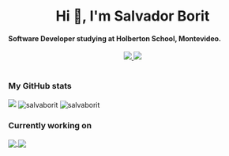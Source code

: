 <h1 align="center">Hi 👋, I'm Salvador Borit</h1>
<h4> Software Developer studying at Holberton School, Montevideo. </h4>

<div align='center'>
  <a href="https://www.linkedin.com/in/salvadorborit/"> <img src="https://img.shields.io/badge/linkedin-%230077B5.svg?style=for-the-badge&logo=linkedin&logoColor=white" /> 
  </a>
  <a href="mailto:salvaborit@gmail.com"> <img src="https://img.shields.io/badge/Gmail-D14836?style=for-the-badge&logo=gmail&logoColor=white" />
  </a>
</div>

<br>

<!-- ADD-ONS -->
<p align="center">

  <h3> My GitHub stats </h3>
  <!-- first add-on -->
  <a href="https://visitorbadge.io/status?path=github.com%2Fsalvaborit"><img src="https://api.visitorbadge.io/api/combined?path=github.com%2Fsalvaborit&label=Visitors%3A%20total%2Ftoday&countColor=%23263759&style=flat&labelStyle=lower" /></a>
  <!-- second add-on -->
   <img align="center" src="https://github-readme-stats.vercel.app/api?username=salvaborit&theme=github_dark&hide_title=true" alt="salvaborit" />
  <!-- third add-on -->
    <img align="center" src="https://github-readme-stats.vercel.app/api/top-langs?username=salvaborit&show_icons=true&locale=en&layout=compact&theme=github_dark&hide_title=true" alt="salvaborit" />

<br>

  <h3> Currently working on </h3>
  <!-- third add on -->
    <a href="https://github.com/salvaborit/holbertonschool-AirBnB_clone_alone">
      <img align="center" src="https://github-readme-stats.vercel.app/api/pin/?username=salvaborit&repo=holbertonschool-AirBnB_clone_alone&theme=github_dark" />
    </a>
    <a href="https://github.com/salvaborit/holbertonschool-higher_level_programming">
      <img align="center" src="https://github-readme-stats.vercel.app/api/pin/?username=salvaborit&repo=holbertonschool-higher_level_programming&theme=github_dark" />
    </a>

</p>
